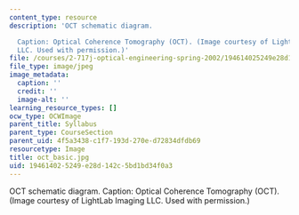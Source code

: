 ```yaml
---
content_type: resource
description: 'OCT schematic diagram.

  Caption: Optical Coherence Tomography (OCT). (Image courtesy of LightLab Imaging
  LLC. Used with permission.)'
file: /courses/2-717j-optical-engineering-spring-2002/194614025249e28d142c5bd1bd34f0a3_oct_basic.jpg
file_type: image/jpeg
image_metadata:
  caption: ''
  credit: ''
  image-alt: ''
learning_resource_types: []
ocw_type: OCWImage
parent_title: Syllabus
parent_type: CourseSection
parent_uid: 4f5a3438-c1f7-193d-270e-d72834dfdb69
resourcetype: Image
title: oct_basic.jpg
uid: 19461402-5249-e28d-142c-5bd1bd34f0a3
---
```

OCT schematic diagram.
Caption: Optical Coherence Tomography (OCT). (Image courtesy of LightLab Imaging LLC. Used with permission.)

